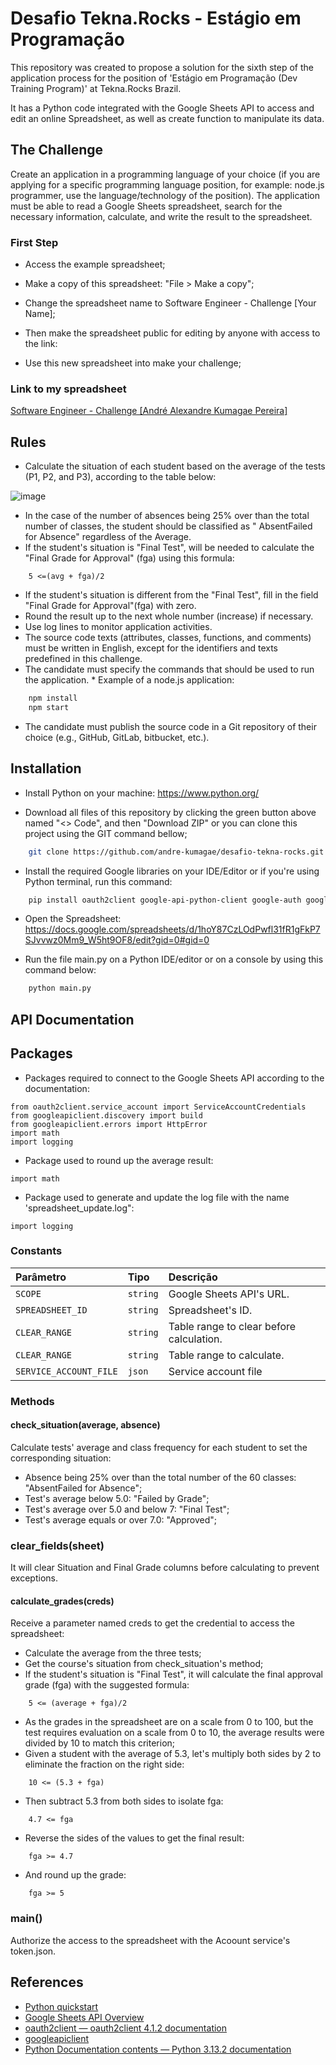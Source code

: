 # Desafio Tekna.Rocks - Estágio em Programação

This repository was created to propose a solution for the sixth step of the application process for the position of 'Estágio em Programação (Dev Training Program)' at Tekna.Rocks Brazil.

It has a Python code integrated with the Google Sheets API to access and edit an online Spreadsheet, as well as create function to manipulate its data.

## The Challenge

Create an application in a programming language of your choice (if you are applying for a specific programming language position, for example: node.js programmer, use the language/technology of the position). The application must be able to read a Google Sheets spreadsheet, search for the necessary information, calculate, and write the result to the spreadsheet.

### First Step

* Access the example spreadsheet;

* Make a copy of this spreadsheet: "File > Make a copy";

* Change the spreadsheet name to Software Engineer - Challenge [Your Name];

* Then make the spreadsheet public for editing by anyone with access to the link:

* Use this new spreadsheet into make your challenge;

### Link to my spreadsheet

[ Software Engineer - Challenge [André Alexandre Kumagae Pereira]](https://docs.google.com/spreadsheets/d/1hoY87CzLOdPwfl31fR1gFkP7SJvvwz0Mm9_W5ht9OF8/edit?gid=0#gid=0)

## Rules

* Calculate the situation of each student based on the average of the tests (P1, P2, and P3), according to the table below:

![image](https://github.com/user-attachments/assets/02ebd7f5-2802-4c8e-a613-c6ed8efd8ad6)

* In the case of the number of absences being 25% over than the total number of classes, the student should be classified as " AbsentFailed for Absence" regardless of the Average.
* If the student's situation is "Final Test", will be needed to calculate the "Final Grade for Approval" (fga) using this formula:

```
    5 <=(avg + fga)/2
```

* If the student's situation is different from the "Final Test", fill in the field "Final Grade for Approval"(fga) with zero.
* Round the result up to the next whole number (increase) if necessary.
* Use log lines to monitor application activities.
* The source code texts (attributes, classes, functions, and comments) must be written in English, except for the identifiers and texts predefined in this challenge.
* The candidate must specify the commands that should be used to run the application. * Example of a node.js application:

```bash
    npm install
    npm start
```
* The candidate must publish the source code in a Git repository of their choice (e.g., GitHub, GitLab, bitbucket, etc.).


## Installation

* Install Python on your machine: https://www.python.org/

* Download all files of this repository by clicking the green button above named "<> Code", and then "Download ZIP" or you can clone this project using the GIT command bellow;

```bash
    git clone https://github.com/andre-kumagae/desafio-tekna-rocks.git
```

* Install the required Google libraries on your IDE/Editor or if you're using Python terminal, run this command:

```bash
    pip install oauth2client google-api-python-client google-auth google-auth-oauthlib google-auth-httplib2
```
* Open the Spreadsheet: https://docs.google.com/spreadsheets/d/1hoY87CzLOdPwfl31fR1gFkP7SJvvwz0Mm9_W5ht9OF8/edit?gid=0#gid=0

* Run the file main.py on a Python IDE/editor or on a console by using this command below: 

```bash
    python main.py
```

## API Documentation

## Packages

* Packages required to connect to the Google Sheets API according to the documentation:

```
from oauth2client.service_account import ServiceAccountCredentials
from googleapiclient.discovery import build
from googleapiclient.errors import HttpError
import math
import logging
```

* Package used to round up the average result:

```
import math
```

* Package used to generate and update the log file with the name 'spreadsheet_update.log":

```
import logging
```

### Constants

| Parâmetro   | Tipo       | Descrição                           |
| :---------- | :--------- | :---------------------------------- |
| `SCOPE` | `string` | Google Sheets API's URL. |
| `SPREADSHEET_ID` | `string` | Spreadsheet's ID. |
| `CLEAR_RANGE` | `string` | Table range to clear before calculation.  |
| `CLEAR_RANGE` | `string` | Table range to calculate.  |
| `SERVICE_ACCOUNT_FILE` | `json` | Service account file  |

### Methods

#### check_situation(average, absence)

Calculate tests' average and class frequency for each student to set the corresponding situation:

* Absence being 25% over than the total number of the 60 classes: "AbsentFailed for Absence";
* Test's average below 5.0: "Failed by Grade";
* Test's average over 5.0 and below 7: "Final Test";
* Test's average equals or over 7.0: "Approved";

### clear_fields(sheet)

It will clear Situation and Final Grade columns before calculating to prevent exceptions.

#### calculate_grades(creds)

Receive a parameter named creds to get the credential to access the spreadsheet:

* Calculate the average from the three tests;
* Get the course's situation from check_situation's method;
* If the student's situation is "Final Test", it will calculate the final approval grade (fga) with the suggested formula:

```
    5 <= (average + fga)/2
```
* As the grades in the spreadsheet are on a scale from 0 to 100, but the test requires evaluation on a scale from 0 to 10, the average results were divided by 10 to match this criterion;
* Given a student with the average of 5.3, let's multiply both sides by 2 to eliminate the fraction on the right side:
```
    10 <= (5.3 + fga)
```
* Then subtract 5.3 from both sides to isolate fga:
```
    4.7 <= fga
```
* Reverse the sides of the values to get the final result:
```
    fga >= 4.7
```
* And round up the grade:
```
    fga >= 5
```

### main()

Authorize the access to the spreadsheet with the Acoount service's token.json.

## References

 - [Python quickstart](https://developers.google.com/sheets/api/quickstart/python)
 - [Google Sheets API Overview](https://developers.google.com/sheets/api/guides/concepts)
 - [oauth2client — oauth2client 4.1.2 documentation](https://oauth2client.readthedocs.io/en/latest/index.html)
 - [googleapiclient](https://googleapis.github.io/google-api-python-client/docs/epy/googleapiclient-module.html)
 - [Python Documentation contents — Python 3.13.2 documentation](https://docs.python.org/3/contents.html)


